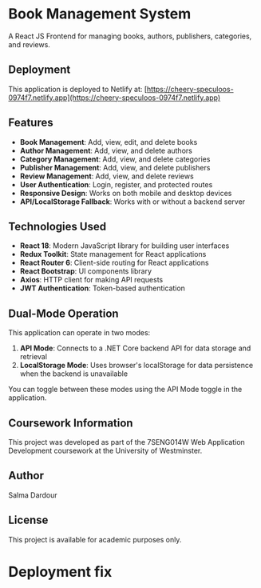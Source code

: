# Book Management System

A React JS Frontend for managing books, authors, publishers, categories, and reviews.

## Deployment

This application is deployed to Netlify at: [https://cheery-speculoos-0974f7.netlify.app](https://cheery-speculoos-0974f7.netlify.app)

## Features

- **Book Management**: Add, view, edit, and delete books
- **Author Management**: Add, view, and delete authors
- **Category Management**: Add, view, and delete categories
- **Publisher Management**: Add, view, and delete publishers
- **Review Management**: Add, view, and delete reviews
- **User Authentication**: Login, register, and protected routes
- **Responsive Design**: Works on both mobile and desktop devices
- **API/LocalStorage Fallback**: Works with or without a backend server

## Technologies Used

- **React 18**: Modern JavaScript library for building user interfaces
- **Redux Toolkit**: State management for React applications
- **React Router 6**: Client-side routing for React applications
- **React Bootstrap**: UI components library
- **Axios**: HTTP client for making API requests
- **JWT Authentication**: Token-based authentication

## Dual-Mode Operation

This application can operate in two modes:

1. **API Mode**: Connects to a .NET Core backend API for data storage and retrieval
2. **LocalStorage Mode**: Uses browser's localStorage for data persistence when the backend is unavailable

You can toggle between these modes using the API Mode toggle in the application.

## Coursework Information

This project was developed as part of the 7SENG014W Web Application Development coursework at the University of Westminster.

## Author

Salma Dardour

## License

This project is available for academic purposes only.
# Deployment fix

